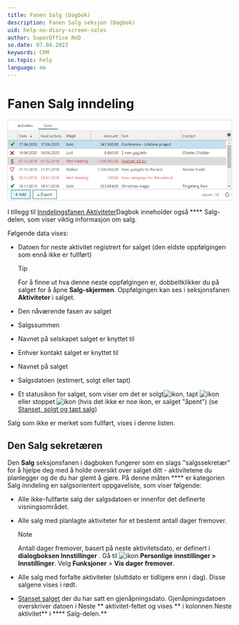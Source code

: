 ```yaml
---
title: Fanen Salg (Dagbok)
description: Fanen Salg seksjon (Dagbok)
uid: help-no-diary-screen-sales
author: SuperOffice RnD
so.date: 07.04.2022
keywords: CRM
so.topic: help
language: no
---
```


# Fanen Salg inndeling

![Fanen Salg (Dagbok) – skjermbilde][img4]

I tillegg til [Inndelingsfanen Aktiviteter][1]Dagbok inneholder også **** Salg-delen, som viser viktig informasjon om salg.

Følgende data vises:

* Datoen for neste aktivitet registrert for salget (den eldste oppfølgingen som ennå ikke er fullført)

    > [!TIP]
    > For å finne ut hva denne neste oppfølgingen er, dobbeltklikker du på salget for å åpne **Salg-skjermen**. Oppfølgingen kan ses i seksjonsfanen **Aktiviteter** i salget.

* Den nåværende fasen av salget

* Salgssummen

* Navnet på selskapet salget er knyttet til

* Enhver kontakt salget er knyttet til

* Navnet på salget

* Salgsdatoen (estimert, solgt eller tapt)

* Et statusikon for salget, som viser om det er solgt![ikon][img1], tapt ![ikon][img2] eller stoppet ![ikon][img3] (hvis det ikke er noe ikon, er salget "åpent") (se [Stanset, solgt og tapt salg][4])

Salg som ikke er merket som fullført, vises i denne listen.

## Den Salg sekretæren

Den **Salg** seksjonsfanen i dagboken fungerer som en slags "salgssekretær" for å hjelpe deg med å holde oversikt over salget ditt - aktivitetene du planlegger og de du har glemt å gjøre. På denne måten **** er kategorien Salg inndeling en salgsorientert oppgaveliste, som viser følgende:

* Alle ikke-fullførte salg der salgsdatoen er innenfor det definerte visningsområdet.

* Alle salg med planlagte aktiviteter for et bestemt antall dager fremover.

    > [!NOTE]
    > Antall dager fremover, basert på neste aktivitetsdato, er definert i **dialogboksen Innstillinger** . Gå til ![ikon][img5] **Personlige innstillinger > Innstillinger**. Velg **Funksjoner** > **Vis dager fremover**.

* Alle salg med forfalte aktiviteter (sluttdato er tidligere enn i dag). Disse salgene vises i rødt.

* [Stanset salget][4] der du har satt en gjenåpningsdato. Gjenåpningsdatoen overskriver datoen  i Neste ** aktivitet-feltet og vises ** i kolonnen Neste aktivitet** i **** Salg-delen.**

<!-- Referenced links -->
[1]: activities-tab.md
[4]: ../../../sale/learn/stages.md

<!-- Referenced images -->
[img1]: ../../../../media/icons/sale-sold-details.bmp
[img2]: ../../../../media/icons/sale-lost-details.bmp
[img3]: ../../../../../common/icons/salestalled.png
[img4]: media/sales-detail.bmp
[img5]: ../../../../media/icons/personal-settings-small.png
